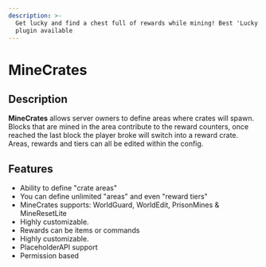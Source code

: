 ```yaml
---
description: >-
  Get lucky and find a chest full of rewards while mining! Best 'Lucky Blocks'
  plugin available
---
```


# MineCrates

## Description

**MineCrates** allows server owners to define areas where crates will spawn. Blocks that are mined in the area contribute to the reward counters, once reached the last block the player broke will switch into a reward crate. Areas, rewards and tiers can all be edited within the config.

## Features

* Ability to define "crate areas"
* You can define unlimited "areas" and even "reward tiers"
* MineCrates supports: WorldGuard, WorldEdit, PrisonMines & MineResetLite
* Highly customizable.
* Rewards can be items or commands
* Highly customizable.
* PlaceholderAPI support
* Permission based

